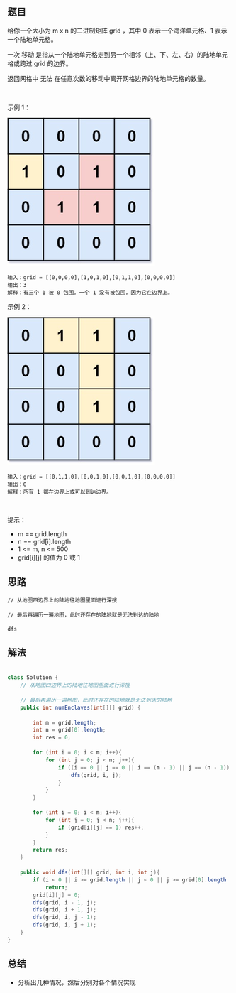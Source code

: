 

## 题目

给你一个大小为 m x n 的二进制矩阵 grid ，其中 0 表示一个海洋单元格、1 表示一个陆地单元格。

一次 移动 是指从一个陆地单元格走到另一个相邻（上、下、左、右）的陆地单元格或跨过 grid 的边界。

返回网格中 无法 在任意次数的移动中离开网格边界的陆地单元格的数量。

 

示例 1：

![](../../../media/pictures/leetcode/enclaves1.jpeg)

    输入：grid = [[0,0,0,0],[1,0,1,0],[0,1,1,0],[0,0,0,0]]
    输出：3
    解释：有三个 1 被 0 包围。一个 1 没有被包围，因为它在边界上。
示例 2：

![](../../../media/pictures/leetcode/enclaves2.jpeg)

    输入：grid = [[0,1,1,0],[0,0,1,0],[0,0,1,0],[0,0,0,0]]
    输出：0
    解释：所有 1 都在边界上或可以到达边界。
 

提示：

- m == grid.length
- n == grid[i].length
- 1 <= m, n <= 500
- grid[i][j] 的值为 0 或 1

## 思路

    // 从地图四边界上的陆地往地图里面进行深搜

    // 最后再遍历一遍地图，此时还存在的陆地就是无法到达的陆地

    dfs
    
## 解法
```java

class Solution {
    // 从地图四边界上的陆地往地图里面进行深搜

    // 最后再遍历一遍地图，此时还存在的陆地就是无法到达的陆地
    public int numEnclaves(int[][] grid) {

        int m = grid.length;
        int n = grid[0].length;
        int res = 0;

        for (int i = 0; i < m; i++){
            for (int j = 0; j < n; j++){
                if ((i == 0 || j == 0 || i == (m - 1) || j == (n - 1)) && grid[i][j] == 1){
                    dfs(grid, i, j);
                }
            }
        }

        for (int i = 0; i < m; i++){
            for (int j = 0; j < n; j++){
                if (grid[i][j] == 1) res++;
            }
        }
        return res;
    }

    public void dfs(int[][] grid, int i, int j){
        if (i < 0 || i >= grid.length || j < 0 || j >= grid[0].length || grid[i][j] == 0)
            return;
        grid[i][j] = 0;
        dfs(grid, i - 1, j);
        dfs(grid, i + 1, j);
        dfs(grid, i, j - 1);
        dfs(grid, i, j + 1); 
    }
}
```

## 总结

- 分析出几种情况，然后分别对各个情况实现 
